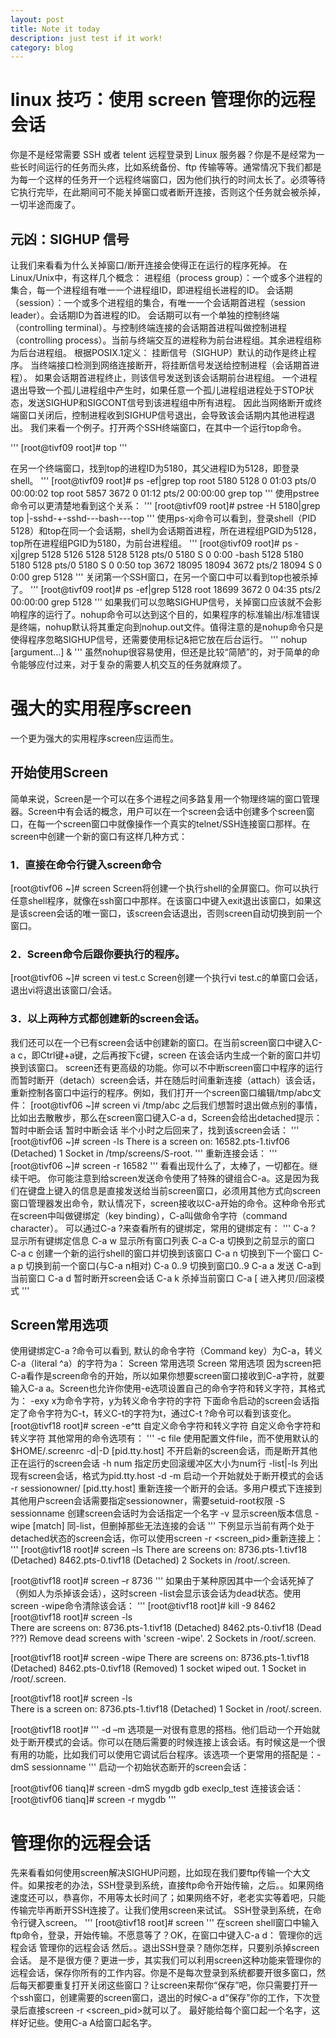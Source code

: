 ```yaml
---
layout: post
title: Note it today
description: just test if it work!
category: blog
---
```


# linux 技巧：使用 screen 管理你的远程会话

你是不是经常需要 SSH 或者 telent 远程登录到 Linux 服务器？你是不是经常为一些长时间运行的任务而头疼，比如系统备份、ftp 传输等等。通常情况下我们都是为每一个这样的任务开一个远程终端窗口，因为他们执行的时间太长了。必须等待它执行完毕，在此期间可不能关掉窗口或者断开连接，否则这个任务就会被杀掉，一切半途而废了。

## 元凶：SIGHUP 信号

让我们来看看为什么关掉窗口/断开连接会使得正在运行的程序死掉。
在Linux/Unix中，有这样几个概念：
进程组（process group）：一个或多个进程的集合，每一个进程组有唯一一个进程组ID，即进程组长进程的ID。
会话期（session）：一个或多个进程组的集合，有唯一一个会话期首进程（session leader）。会话期ID为首进程的ID。
会话期可以有一个单独的控制终端（controlling terminal）。与控制终端连接的会话期首进程叫做控制进程（controlling process）。当前与终端交互的进程称为前台进程组。其余进程组称为后台进程组。
根据POSIX.1定义：
挂断信号（SIGHUP）默认的动作是终止程序。
当终端接口检测到网络连接断开，将挂断信号发送给控制进程（会话期首进程）。
如果会话期首进程终止，则该信号发送到该会话期前台进程组。
一个进程退出导致一个孤儿进程组中产生时，如果任意一个孤儿进程组进程处于STOP状态，发送SIGHUP和SIGCONT信号到该进程组中所有进程。
因此当网络断开或终端窗口关闭后，控制进程收到SIGHUP信号退出，会导致该会话期内其他进程退出。
我们来看一个例子。打开两个SSH终端窗口，在其中一个运行top命令。

'''
[root@tivf09 root]# top
'''

在另一个终端窗口，找到top的进程ID为5180，其父进程ID为5128，即登录shell。
'''
[root@tivf09 root]# ps -ef|grep top
root      5180  5128  0 01:03 pts/0    00:00:02 top
root      5857  3672  0 01:12 pts/2    00:00:00 grep top
'''
使用pstree命令可以更清楚地看到这个关系：
'''
[root@tivf09 root]# pstree -H 5180|grep top
|-sshd-+-sshd---bash---top
'''
使用ps-xj命令可以看到，登录shell（PID 5128）和top在同一个会话期，shell为会话期首进程，所在进程组PGID为5128，top所在进程组PGID为5180，为前台进程组。
'''
[root@tivf09 root]# ps -xj|grep 5128
 5126  5128  5128  5128 pts/0     5180 S        0   0:00 -bash
 5128  5180  5180  5128 pts/0     5180 S        0   0:50 top
 3672 18095 18094  3672 pts/2    18094 S        0   0:00 grep 5128
 '''
关闭第一个SSH窗口，在另一个窗口中可以看到top也被杀掉了。
'''
[root@tivf09 root]# ps -ef|grep 5128
root     18699  3672  0 04:35 pts/2    00:00:00 grep 5128
'''
如果我们可以忽略SIGHUP信号，关掉窗口应该就不会影响程序的运行了。nohup命令可以达到这个目的，如果程序的标准输出/标准错误是终端，nohup默认将其重定向到nohup.out文件。值得注意的是nohup命令只是使得程序忽略SIGHUP信号，还需要使用标记&把它放在后台运行。
'''
nohup <command> [argument…] &
'''
虽然nohup很容易使用，但还是比较“简陋”的，对于简单的命令能够应付过来，对于复杂的需要人机交互的任务就麻烦了。
# 强大的实用程序screen
一个更为强大的实用程序screen应运而生。

## 开始使用Screen
简单来说，Screen是一个可以在多个进程之间多路复用一个物理终端的窗口管理器。Screen中有会话的概念，用户可以在一个screen会话中创建多个screen窗口，在每一个screen窗口中就像操作一个真实的telnet/SSH连接窗口那样。在screen中创建一个新的窗口有这样几种方式：
### 1．直接在命令行键入screen命令
[root@tivf06 ~]# screen
Screen将创建一个执行shell的全屏窗口。你可以执行任意shell程序，就像在ssh窗口中那样。在该窗口中键入exit退出该窗口，如果这是该screen会话的唯一窗口，该screen会话退出，否则screen自动切换到前一个窗口。
### 2．Screen命令后跟你要执行的程序。
[root@tivf06 ~]# screen vi test.c
Screen创建一个执行vi test.c的单窗口会话，退出vi将退出该窗口/会话。
### 3．以上两种方式都创建新的screen会话。
我们还可以在一个已有screen会话中创建新的窗口。在当前screen窗口中键入C-a c，即Ctrl键+a键，之后再按下c键，screen 在该会话内生成一个新的窗口并切换到该窗口。
screen还有更高级的功能。你可以不中断screen窗口中程序的运行而暂时断开（detach）screen会话，并在随后时间重新连接（attach）该会话，重新控制各窗口中运行的程序。例如，我们打开一个screen窗口编辑/tmp/abc文件：
[root@tivf06 ~]# screen vi /tmp/abc
之后我们想暂时退出做点别的事情，比如出去散散步，那么在screen窗口键入C-a d，Screen会给出detached提示：
暂时中断会话
暂时中断会话
半个小时之后回来了，找到该screen会话：
'''
[root@tivf06 ~]# screen -ls
There is a screen on:
        16582.pts-1.tivf06      (Detached)
1 Socket in /tmp/screens/S-root.
'''
重新连接会话：
'''
[root@tivf06 ~]# screen -r 16582
'''
看看出现什么了，太棒了，一切都在。继续干吧。
你可能注意到给screen发送命令使用了特殊的键组合C-a。这是因为我们在键盘上键入的信息是直接发送给当前screen窗口，必须用其他方式向screen窗口管理器发出命令，默认情况下，screen接收以C-a开始的命令。这种命令形式在screen中叫做键绑定（key binding），C-a叫做命令字符（command character）。
可以通过C-a ?来查看所有的键绑定，常用的键绑定有：
'''
C-a ?	显示所有键绑定信息
C-a w	显示所有窗口列表
C-a C-a	切换到之前显示的窗口
C-a c	创建一个新的运行shell的窗口并切换到该窗口
C-a n	切换到下一个窗口
C-a p	切换到前一个窗口(与C-a n相对)
C-a 0..9	切换到窗口0..9
C-a a	发送 C-a到当前窗口
C-a d	暂时断开screen会话
C-a k	杀掉当前窗口
C-a [	进入拷贝/回滚模式
'''
## Screen常用选项
使用键绑定C-a ?命令可以看到, 默认的命令字符（Command key）为C-a，转义C-a（literal ^a）的字符为a：
Screen 常用选项
Screen 常用选项
因为screen把C-a看作是screen命令的开始，所以如果你想要screen窗口接收到C-a字符，就要输入C-a a。Screen也允许你使用-e选项设置自己的命令字符和转义字符，其格式为：
-exy	x为命令字符，y为转义命令字符的字符
下面命令启动的screen会话指定了命令字符为C-t，转义C-t的字符为t，通过C-t ?命令可以看到该变化。
[root@tivf18 root]# screen -e^tt
自定义命令字符和转义字符
自定义命令字符和转义字符
其他常用的命令选项有：
'''
-c file	使用配置文件file，而不使用默认的$HOME/.screenrc
-d|-D [pid.tty.host]	不开启新的screen会话，而是断开其他正在运行的screen会话
-h num	指定历史回滚缓冲区大小为num行
-list|-ls	列出现有screen会话，格式为pid.tty.host
-d -m	启动一个开始就处于断开模式的会话
-r sessionowner/ [pid.tty.host]	重新连接一个断开的会话。多用户模式下连接到其他用户screen会话需要指定sessionowner，需要setuid-root权限
-S sessionname	创建screen会话时为会话指定一个名字
-v	显示screen版本信息
-wipe [match]	同-list，但删掉那些无法连接的会话
'''
下例显示当前有两个处于detached状态的screen会话，你可以使用screen -r <screen_pid>重新连接上：
'''
[root@tivf18 root]# screen –ls
There are screens on:
        8736.pts-1.tivf18       (Detached)
        8462.pts-0.tivf18       (Detached)
2 Sockets in /root/.screen.

[root@tivf18 root]# screen –r 8736
'''
如果由于某种原因其中一个会话死掉了（例如人为杀掉该会话），这时screen -list会显示该会话为dead状态。使用screen -wipe命令清除该会话：
'''
[root@tivf18 root]# kill -9 8462
[root@tivf18 root]# screen -ls  
There are screens on:
        8736.pts-1.tivf18       (Detached)
        8462.pts-0.tivf18       (Dead ???)
Remove dead screens with 'screen -wipe'.
2 Sockets in /root/.screen.

[root@tivf18 root]# screen -wipe
There are screens on:
        8736.pts-1.tivf18       (Detached)
        8462.pts-0.tivf18       (Removed)
1 socket wiped out.
1 Socket in /root/.screen.

[root@tivf18 root]# screen -ls  
There is a screen on:
        8736.pts-1.tivf18       (Detached)
1 Socket in /root/.screen.

[root@tivf18 root]#
'''
-d –m 选项是一对很有意思的搭档。他们启动一个开始就处于断开模式的会话。你可以在随后需要的时候连接上该会话。有时候这是一个很有用的功能，比如我们可以使用它调试后台程序。该选项一个更常用的搭配是：-dmS sessionname
'''
启动一个初始状态断开的screen会话：

[root@tivf06 tianq]# screen -dmS mygdb gdb execlp_test
连接该会话：
[root@tivf06 tianq]# screen -r mygdb
'''
# 管理你的远程会话
先来看看如何使用screen解决SIGHUP问题，比如现在我们要ftp传输一个大文件。如果按老的办法，SSH登录到系统，直接ftp命令开始传输，之后。。如果网络速度还可以，恭喜你，不用等太长时间了；如果网络不好，老老实实等着吧，只能传输完毕再断开SSH连接了。让我们使用screen来试试。
SSH登录到系统，在命令行键入screen。
'''
[root@tivf18 root]# screen
'''
在screen shell窗口中输入ftp命令，登录，开始传输。不愿意等了？OK，在窗口中键入C-a d：
管理你的远程会话
管理你的远程会话
然后。。退出SSH登录？随你怎样，只要别杀掉screen会话。
是不是很方便？更进一步，其实我们可以利用screen这种功能来管理你的远程会话，保存你所有的工作内容。你是不是每次登录到系统都要开很多窗口，然后每天都要重复打开关闭这些窗口？让screen来帮你“保存”吧，你只需要打开一个ssh窗口，创建需要的screen窗口，退出的时候C-a d“保存”你的工作，下次登录后直接screen -r <screen_pid>就可以了。
最好能给每个窗口起一个名字，这样好记些。使用C-a A给窗口起名字。
